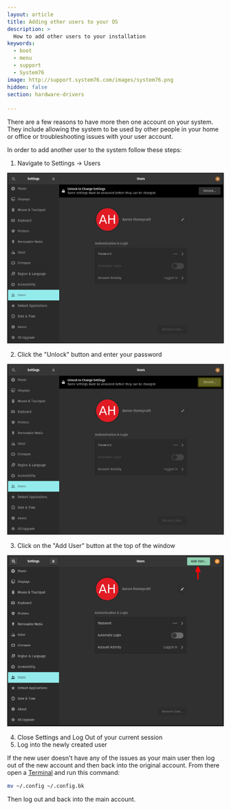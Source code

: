 ```yaml
---
layout: article
title: Adding other users to your OS
description: >
  How to add other users to your installation
keywords:
  - boot
  - menu
  - support
  - System76
image: http://support.system76.com/images/system76.png
hidden: false
section: hardware-drivers

---
```


There are a few reasons to have more then one account on your system. They include allowing the system to be used by other people in your home or office or troubleshooting issues with your user account.

In order to add another user to the system follow these steps:

1. Navigate to Settings -> Users

![Settings](/images/other-accounts/gnome-control-center.png)

2. Click the "Unlock" button and enter your password

![Settings-About-Users](/images/other-accounts/gnome-control-center-2.png)

3. Click on the "Add User" button at the top of the window

![Settings-About-Users-Unlock](/images/other-accounts/gnome-control-center-3.png)

4. Close Settings and Log Out of your current session
5. Log into the newly created user

If the new user doesn't have any of the issues as your main user then log out of the new account and then back into the original account. From there open a <u>Terminal</u> and run this command:

```bash
mv ~/.config ~/.config.bk
```

Then log out and back into the main account. 

